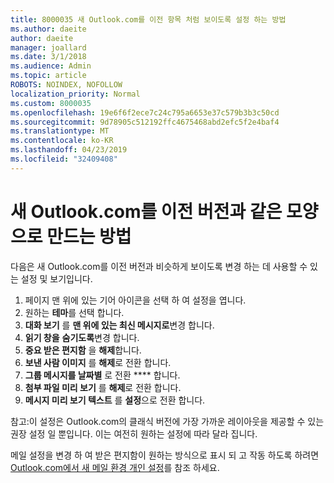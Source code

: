 ```yaml
---
title: 8000035 새 Outlook.com를 이전 항목 처럼 보이도록 설정 하는 방법
ms.author: daeite
author: daeite
manager: joallard
ms.date: 3/1/2018
ms.audience: Admin
ms.topic: article
ROBOTS: NOINDEX, NOFOLLOW
localization_priority: Normal
ms.custom: 8000035
ms.openlocfilehash: 19e6f6f2ece7c24c795a6653e37c579b3b3c50cd
ms.sourcegitcommit: 9d78905c512192ffc4675468abd2efc5f2e4baf4
ms.translationtype: MT
ms.contentlocale: ko-KR
ms.lasthandoff: 04/23/2019
ms.locfileid: "32409408"
---
```

# <a name="how-to-make-the-new-outlookcom-look-like-the-old-version"></a>새 Outlook.com를 이전 버전과 같은 모양으로 만드는 방법

다음은 새 Outlook.com를 이전 버전과 비슷하게 보이도록 변경 하는 데 사용할 수 있는 설정 및 보기입니다.

1. 페이지 맨 위에 있는 기어 아이콘을 선택 하 여 설정을 엽니다.
2. 원하는 **테마**를 선택 합니다.
3. **대화 보기** 를 **맨 위에 있는 최신 메시지로**변경 합니다.
4. **읽기 창을** **숨기도록**변경 합니다.
5. **중요 받은 편지함** 을 **해제**합니다.
6. **보낸 사람 이미지** 를 **해제**로 전환 합니다. 
7. **그룹 메시지를 날짜별** 로 전환 **** 합니다. 
8. **첨부 파일 미리 보기** 를 **해제**로 전환 합니다. 
9. **메시지 미리 보기 텍스트** 를 **설정**으로 전환 합니다.

참고:이 설정은 Outlook.com의 클래식 버전에 가장 가까운 레이아웃을 제공할 수 있는 권장 설정 일 뿐입니다. 이는 여전히 원하는 설정에 따라 달라 집니다.

메일 설정을 변경 하 여 받은 편지함이 원하는 방식으로 표시 되 고 작동 하도록 하려면 [Outlook.com에서 새 메일 환경 개인 설정](https://support.office.com/article/b41c2ecb-f23c-42b3-b7f8-659646d5e58c)를 참조 하세요.